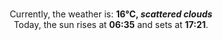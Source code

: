 <p  align="center"><br/>Currently, the weather is: <b> 16°C, <i>scattered clouds</i></b></br>Today, the sun rises at <b>06:35</b> and sets at <b>17:21</b>.</p>